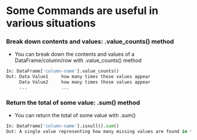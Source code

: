# Some Commands are useful in various situations

### Break down contents and values: .value_counts() method
* You can break down the contents and values of a DataFrame/column/row with .value_counts() method

```python
In: DataFrame['column-name'].value_counts()
Out: Data Value1     how many times those values appear
     Data Value2     how many times those values appear  
     ...             ...
```

### Return the total of some value: .sum() method
* You can return the total of some value with .sum() 

```python
In: DataFrame['column-name'].isnull().sum()
Out: A single value representing how many missing values are found in the column. 
```
